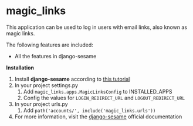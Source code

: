 # magic_links

This application can be used to log in users with email links, also known as magic links.

The following features are included:

- All the features in django-sesame

**Installation**

1. Install **django-sesame** according to [this tutorial](https://django-sesame.readthedocs.io/en/stable/tutorial.html)
2. In your project settings.py
   1. Add `magic_links.apps.MagicLinksConfig` to INSTALLED_APPS
   2. Config the values for `LOGIN_REDIRECT_URL` and `LOGOUT_REDIRECT_URL`
3. In your project urls.py
   1. Add `path('accounts/', include('magic_links.urls'))`
4. For more information, visit the [django-sesame](https://django-sesame.readthedocs.io/en/stable/index.html) official documentation